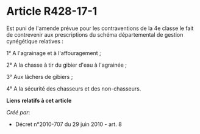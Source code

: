 # Article R428-17-1

Est puni de l'amende prévue pour les contraventions de la 4e classe le fait de contrevenir aux prescriptions du schéma
départemental de gestion cynégétique relatives :

1° A l'agrainage et à l'affouragement ;

2° A la chasse à tir du gibier d'eau à l'agrainée ;

3° Aux lâchers de gibiers ;

4° A la sécurité des chasseurs et des non-chasseurs.

**Liens relatifs à cet article**

_Créé par_:

  - Décret n°2010-707 du 29 juin 2010 - art. 8

